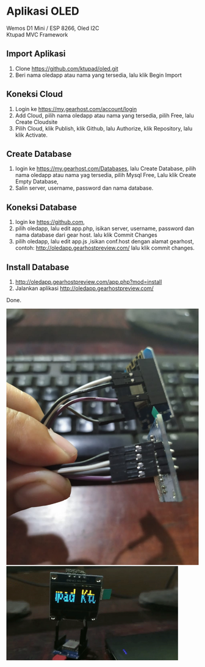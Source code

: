 
# Aplikasi OLED
Wemos D1 Mini / ESP 8266, Oled I2C  
Ktupad MVC Framework


## Import Aplikasi
1. Clone https://github.com/ktupad/oled.git
2. Beri nama oledapp atau nama yang tersedia, lalu klik Begin Import

## Koneksi Cloud
1. Login ke https://my.gearhost.com/account/login
2. Add Cloud, pilih nama oledapp atau nama yang tersedia, pilih Free, lalu Create Cloudsite
3. Pilih Cloud, klik Publish, klik Github, lalu Authorize, klik Repository, lalu klik Activate.

## Create Database
1. login ke https://my.gearhost.com/Databases, lalu Create Database,
pilih nama oledapp atau nama yag tersedia,
pilih Mysql Free, Lalu klik Create Empty Database,
2. Salin server, username, password dan nama database.

## Koneksi Database
1. login ke https://github.com,
2. pilih oledapp, lalu edit app.php, isikan server, username, password dan nama database dari gear host.
lalu klik Commit Changes
3. pilih oledapp, lalu edit app.js ,isikan conf.host dengan alamat gearhost,
contoh: http://oledapp.gearhostpreview.com/
lalu klik commit changes.

## Install Database
1. http://oledapp.gearhostpreview.com/app.php?mod=install
2. Jalankan aplikasi http://oledapp.gearhostpreview.com/

Done.  


![Ktupad oled App](oled-1.jpeg)  
![Ktupad oled App](oled.gif)
